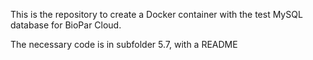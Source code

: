 This is the repository to create a Docker container with the test MySQL database for BioPar Cloud.

The necessary code is in subfolder 5.7, with a README